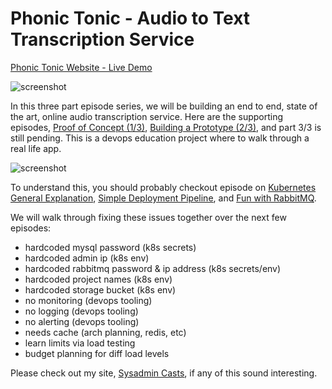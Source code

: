 # Phonic Tonic - Audio to Text Transcription Service

[Phonic Tonic Website - Live Demo](https://phonictonic.com/)

![screenshot](https://raw.githubusercontent.com/jweissig/phonictonic/master/website.png)

In this three part episode series, we will be building an end to end, state of the art, online audio transcription service. Here are the supporting episodes, [Proof of Concept (1/3)](https://sysadmincasts.com/episodes/65-phonic-tonic-proof-of-concept-1-3), [Building a Prototype (2/3)](https://sysadmincasts.com/episodes/66-phonic-tonic-building-a-prototype-2-3), and part 3/3 is still pending. This is a devops education project where to walk through a real life app.

![screenshot](https://raw.githubusercontent.com/jweissig/phonictonic/master/arch.png)

To understand this, you should probably checkout episode on [Kubernetes General Explanation](https://sysadmincasts.com/episodes/56-kubernetes-general-explanation), [Simple Deployment Pipeline](https://sysadmincasts.com/episodes/58-simple-deployment-pipeline), and [Fun with RabbitMQ](https://sysadmincasts.com/episodes/59-fun-with-rabbitmq).

We will walk through fixing these issues together over the next few episodes:

* hardcoded mysql password (k8s secrets)
* hardcoded admin ip (k8s env)
* hardcoded rabbitmq password & ip address (k8s secrets/env)
* hardcoded project names (k8s env)
* hardcoded storage bucket (k8s env)
* no monitoring (devops tooling)
* no logging (devops tooling)
* no alerting (devops tooling)
* needs cache (arch planning, redis, etc)
* learn limits via load testing
* budget planning for diff load levels

Please check out my site, [Sysadmin Casts](https://sysadmincasts.com/), if any of this sound interesting.
